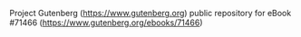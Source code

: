 Project Gutenberg (https://www.gutenberg.org) public repository
for eBook #71466 (https://www.gutenberg.org/ebooks/71466)
